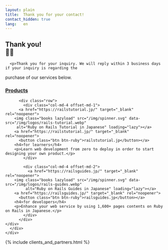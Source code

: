 ```yaml
---
layout: plain
title:  Thank you for your contact!
contact_hidden: true
lang:   en
---
```


<div id="main_content_wrap" class="outer container">
  <section id="main_content" class="inner row justify-content-md-center pt-5">
    <div class="col-12 col-md-9 entry_content text-center">
      <h1>
	Thank you!
	<br class="ignore-sp">
	📩💖
      </h1>

      <p>Thank you for your inquiry. We will reply within 3 business days if your inquiry is regarding the
  purchase of our services below.</p>
    </div>
  </section>

  <section class="products entry_content" id="products">
    <div class="container">
      <div class="row">
	<div class="col-12">
	  <h3 id='products'>
	    <a href="#products">
	      <i class="fa-duotone fa-gem"></i>
	      Products
	    </a>
	  </h3>

          <div class="row">
            <div class="col-md-4 offset-md-1">
	      <a href="https://railstutorial.jp/" target="_blank" rel="noopener">
		<img class="books lazyload" src="/img/spinner.svg" data-src="/img/logos/rails-tutorial.webp"
		 alt="Ruby on Rails Tutorial in Japanese" loading="lazy"></a>
		<a href="https://railstutorial.jp/" target="_blank" rel="noopener">
		  <button class="btn btn-ruby">railstutorial.jp</button></a>
		<h4>for learners</h4>
		<p>Learn web development from zero to deploy in order to start designing your own product.</p>
            </div>

            <div class="col-md-4 offset-md-2">
              <a href="https://railsguides.jp/" target="_blank" rel="noopener">
		<img class="books lazyload" src="/img/spinner.svg" data-src="/img/logos/rails-guides.webp"
	         alt="Ruby on Rails Guides in Japanese" loading="lazy"></a>
		<a href="https://railsguides.jp/" target="_blank" rel="noopener">
		  <button class="btn btn-ruby">railsguides.jp</button></a>
		<h4>for developers</h4>
		<p>Enhance your web service by using 1,600+ pages contents on Ruby on Rails in Japanese.</p>
            </div>
          </div>
	</div>
      </div>
    </div>
  </section>

  <div id="clients_and_partners"></div>
  {% include clients_and_partners.html %}

</div>

